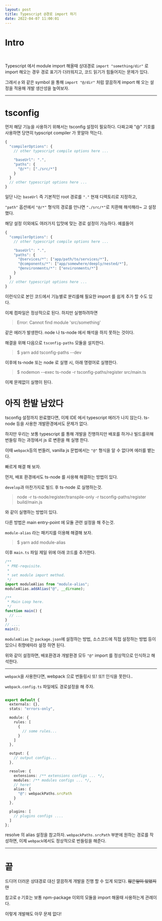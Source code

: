 ```yaml
---
layout: post
title: Typescript @경로 import 하기
date: 2022-04-07 11:00:01
---
```


# Intro

<br>

Typescript 에서 module import 해올때 상대경로 `import "something/dir"` 로 import 해오는 경우 경로 표기가 더러워지고, 코드 읽기가 힘들어지는 문제가 있다.

그래서 `@` 와 같은 symbol 을 통해 `import "@/dir"` 처럼 깔끔하게 import 해 오는 설정을 적용해 개발 생산성을 높여보자.

---

# tsconfig

먼저 해당 기능을 사용하기 위해서는 tsconfig 설정이 필요하다. 다짜고짜 "@" 기호를 사용하면 당연히 typscript compiler 가 못알아 먹는다.

```ts
{
  "compilerOptions": {
    // other typescript compile options here ...

    "baseUrl": ".",
    "paths": {
      "@/*": ["./src/*"]
    }
  }
  // other typescript options here ...
}
```

일단 나는 `baseUrl` 즉 기본적인 root 경로를 `"."` 현재 디렉토리로 지정하고,

`"path"` 옵션에서 `"@/*"` 형식의 경로를 만나면 `"./src/*"`로 치환해 해석해라~ 고 설정 했다.

해당 설정 이외에도 여러가지 입맛에 맞는 경로 설정이 가능하다. 예를들어

```ts
{
  "compilerOptions": {
    // other typescript compile options here ...

    "baseUrl": ".",
    "paths": {
      "@services/*": ["app/path/to/services/*"],
      "@components/*": ["app/somewhere/deeply/nested/*"],
      "@environments/*": ["environments/*"]
    }
  }
  // other typescript options here ...
}
```

이런식으로 본인 코드에서 기능별로 분리를해 필요한 import 를 쉽게 추가 할 수도 있다.

이제 컴파일은 정상적으로 된다. 하지만 실행하려하면

> Error: Cannot find module 'src/something'

같은 에러가 발생한다. node 나 ts-node 에서 해석을 하지 못하는 것이다.

해결을 위해 다음으로 `tsconfig-paths` 모듈을 설치한다.

> $ yarn add tsconfig-paths --dev

이후에 ts-node 또는 node 로 실행 시, 아래 명령어로 실행한다.

> $ nodemon --exec ts-node -r tsconfig-paths/register src/main.ts

이제 문제없이 실행이 된다.

# 아직 한발 남았다

tsconfig 설정까지 완료했다면, 이제 IDE 에서 typescript 에러가 나지 않는다. ts-node 등을 사용한 개발환경에서도 문제가 없다.

하지만 우리는 보통 typescript 를 통해 개발을 진행하지만 배포를 하거나 빌드를위해 번들링 하는 과정에서 js 로 변환을 해 실행 한다.

이때 `webpack`등의 번들러, vanilla js 문법에서는 `"@"` 형식을 알 수 없다며 에러를 뱉는다.

빠르게 해결 해 보자.

먼저, 배포 환경에서도 ts-node 를 사용해 해결하는 방법이 있다.

`develop`과 마찬가지로 빌드 후 ts-node 로 실행하는것.

> node -r ts-node/register/transpile-only -r tsconfig-paths/register build/main.js

와 같이 실행하는 방법이 있다.

다른 방법은 main entry-point 에 모듈 관련 설정을 해 주는것.

`module-alias` 라는 패키지를 이용해 해결해 보자.

> $ yarn add module-alias

이후 `main.ts` 파일 제일 위에 아래 코드를 추가한다.

```typescript
/**
 * PRE-requisite.
 *
 * set module import method.
 */
import moduleAlias from "module-alias";
moduleAlias.addAlias("@", __dirname);

/**
 * Main Loop here.
 */
function main() {
  // ...
}
// ....
main();
```

`moduleAlias` 는 `package.json`에 설정하는 방법, 소스코드에 직접 설정하는 방법 등이 있으니 취향에따라 설정 하면 된다.

위와 같이 설정하면, 배포환경과 개발환경 모두 `"@"` import 를 정상적으로 인식하고 해석한다.

---

`webpack`을 사용한다면, webpack 으로 번들링시 또! 또!! 인식을 못한다..

`webpack.config.ts` 파일에도 경로설정을 해 주자.

```ts

export default {
  externals: {},
  stats: "errors-only",

  module: {
    rules: [
      {
        // some rules...
      }
    ]
  },

  output: {
    // output configs...
  },

  resolve: {
    extensions: /** extensions configs ... */,
    modules: /** modules configs ... */,
    // here!
    alias: {
      "@": webpackPaths.srcPath
    }
  },

  plugins: [
    // plugins configs ....
  ]
};
```

resolve 의 alias 설정을 참고하자. `webpackPaths.srcPath` 부분에 원하는 경로를 작성하면, 이제 `webpack`에서도 정상적으로 번들링을 해준다.

---

# 끝

드디어 더러운 상대경로 대신 깔끔하게 개발을 진행 할 수 있게 되었다. ~~많은일이 있었지만~~

참고로 `@` 기호는 보통 npm-package 이외의 모듈을 import 해올때 사용하는게 관례이다.

이렇게 개발해도 아무 문제 없다!
